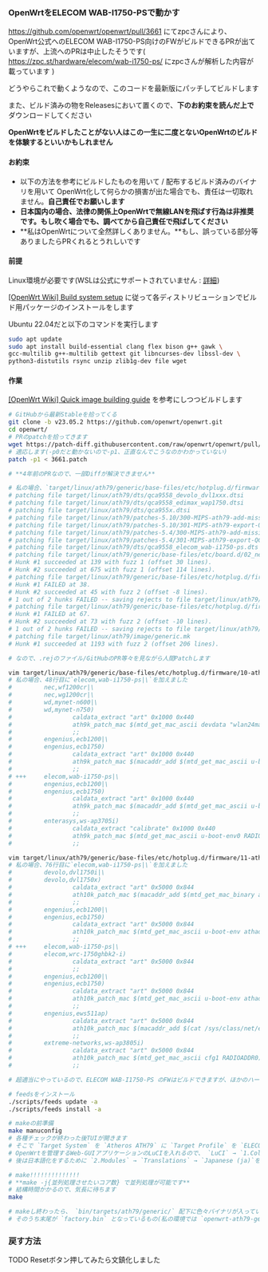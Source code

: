 ### OpenWrtをELECOM WAB-I1750-PSで動かす

https://github.com/openwrt/openwrt/pull/3661 にてzpcさんにより、OpenWrt公式へのELECOM WAB-I1750-PS向けのFWがビルドできるPRが出ていますが、上流へのPRは中止したそうです( https://zpc.st/hardware/elecom/wab-i1750-ps/ にzpcさんが解析した内容が載っています )

どうやらこれで動くようなので、このコードを最新版にパッチしてビルドします

また、ビルド済みの物をReleasesにおいて置くので、**下のお約束を読んだ上で**ダウンロードしてください

**OpenWrtをビルドしたことがない人はこの一生に二度とないOpenWrtのビルドを体験するといいかもしれません**


#### お約束

- 以下の方法を参考にビルドしたものを用いて / 配布するビルド済みのバイナリを用いて OpenWrt化して何らかの損害が出た場合でも、責任は一切取れません。**自己責任でお願いします**
- **日本国内の場合、法律の関係上OpenWrtで無線LANを飛ばす行為は非推奨です。もし吹く場合でも、調べてから自己責任で飛ばしてください**
- **私はOpenWrtについて全然詳しくありません。**もし、誤っている部分等ありましたらPRくれるとうれしいです

#### 前提
Linux環境が必要です(WSLは公式にサポートされていません : [詳細](https://openwrt.org/docs/guide-developer/toolchain/wsl))

[[OpenWrt Wiki] Build system setup](https://openwrt.org/docs/guide-developer/toolchain/install-buildsystem) に従って各ディストリビューションでビルド用パッケージのインストールをします

Ubuntu 22.04だと以下のコマンドを実行します

```bash
sudo apt update
sudo apt install build-essential clang flex bison g++ gawk \
gcc-multilib g++-multilib gettext git libncurses-dev libssl-dev \
python3-distutils rsync unzip zlib1g-dev file wget
```

#### 作業

[[OpenWrt Wiki] Quick image building guide](https://openwrt.org/docs/guide-developer/toolchain/beginners-build-guide) を参考にしつつビルドします

```bash
# GitHubから最新Stableを拾ってくる
git clone -b v23.05.2 https://github.com/openwrt/openwrt.git
cd openwrt/
# PRのpatchを拾ってきます
wget https://patch-diff.githubusercontent.com/raw/openwrt/openwrt/pull/3661.patch
# 適応します(-p0だと動かないので-p1、正直なんでこうなのかわかっていない)
patch -p1 < 3661.patch

# **4年前のPRなので、一部Diffが解決できません**

# 私の場合、`target/linux/ath79/generic/base-files/etc/hotplug.d/firmware/10-ath9k-eeprom`と`target/linux/ath79/generic/base-files/etc/hotplug.d/firmware/11-ath10k-caldata`が失敗しました
# patching file target/linux/ath79/dts/qca9558_devolo_dvl1xxx.dtsi
# patching file target/linux/ath79/dts/qca9558_edimax_wap1750.dtsi
# patching file target/linux/ath79/dts/qca955x.dtsi
# patching file target/linux/ath79/patches-5.10/300-MIPS-ath79-add-missing-QCA955x-UART1-registers.patch
# patching file target/linux/ath79/patches-5.10/301-MIPS-ath79-export-QCA955X-UART1-reference-clock.patch
# patching file target/linux/ath79/patches-5.4/300-MIPS-ath79-add-missing-QCA955x-UART1-registers.patch
# patching file target/linux/ath79/patches-5.4/301-MIPS-ath79-export-QCA955X-UART1-reference-clock.patch
# patching file target/linux/ath79/dts/qca9558_elecom_wab-i1750-ps.dts
# patching file target/linux/ath79/generic/base-files/etc/board.d/02_network
# Hunk #1 succeeded at 139 with fuzz 1 (offset 30 lines).
# Hunk #2 succeeded at 675 with fuzz 1 (offset 114 lines).
# patching file target/linux/ath79/generic/base-files/etc/hotplug.d/firmware/10-ath9k-eeprom
# Hunk #1 FAILED at 38.
# Hunk #2 succeeded at 45 with fuzz 2 (offset -8 lines).
# 1 out of 2 hunks FAILED -- saving rejects to file target/linux/ath79/generic/base-files/etc/hotplug.d/firmware/10-ath9k-eeprom.rej
# patching file target/linux/ath79/generic/base-files/etc/hotplug.d/firmware/11-ath10k-caldata
# Hunk #1 FAILED at 67.
# Hunk #2 succeeded at 73 with fuzz 2 (offset -10 lines).
# 1 out of 2 hunks FAILED -- saving rejects to file target/linux/ath79/generic/base-files/etc/hotplug.d/firmware/11-ath10k-caldata.rej
# patching file target/linux/ath79/image/generic.mk
# Hunk #1 succeeded at 1193 with fuzz 2 (offset 206 lines).

# なので、.rejのファイル/GitHubのPR等々を見ながら人間Patchします

vim target/linux/ath79/generic/base-files/etc/hotplug.d/firmware/10-ath9k-eeprom
# 私の場合、48行目に`elecom,wab-i1750-ps|\`を加えました 
#         nec,wf1200cr|\
#         nec,wg1200cr|\
#         wd,mynet-n600|\
#         wd,mynet-n750)
#                 caldata_extract "art" 0x1000 0x440
#                 ath9k_patch_mac $(mtd_get_mac_ascii devdata "wlan24mac")
#                 ;;  
#         engenius,ecb1200|\
#         engenius,ecb1750)
#                 caldata_extract "art" 0x1000 0x440
#                 ath9k_patch_mac $(macaddr_add $(mtd_get_mac_ascii u-boot-env athaddr) 1)
#                 ;;  
# +++     elecom,wab-i1750-ps|\
#         engenius,ecb1200|\
#         engenius,ecb1750)
#                 caldata_extract "art" 0x1000 0x440
#                 ath9k_patch_mac $(macaddr_add $(mtd_get_mac_ascii u-boot-env athaddr) 1)
#                 ;;  
#         enterasys,ws-ap3705i)
#                 caldata_extract "calibrate" 0x1000 0x440
#                 ath9k_patch_mac $(mtd_get_mac_ascii u-boot-env0 RADIOADDR1)
#                 ;;  

vim target/linux/ath79/generic/base-files/etc/hotplug.d/firmware/11-ath10k-caldata
# 私の場合、76行目に`elecom,wab-i1750-ps|\`を加えました
#         devolo,dvl1750i|\
#         devolo,dvl1750x)
#                 caldata_extract "art" 0x5000 0x844
#                 ath10k_patch_mac $(macaddr_add $(mtd_get_mac_binary art 0x0) -1)
#                 ;;
#         engenius,ecb1200|\
#         engenius,ecb1750)
#                 caldata_extract "art" 0x5000 0x844
#                 ath10k_patch_mac $(mtd_get_mac_ascii u-boot-env athaddr)
#                 ;;
# +++     elecom,wab-i1750-ps|\
#         elecom,wrc-1750ghbk2-i)
#                 caldata_extract "art" 0x5000 0x844
#                 ;;
#         engenius,ecb1200|\
#         engenius,ecb1750)
#                 caldata_extract "art" 0x5000 0x844
#                 ath10k_patch_mac $(mtd_get_mac_ascii u-boot-env athaddr)
#                 ;;
#         engenius,ews511ap)
#                 caldata_extract "art" 0x5000 0x844
#                 ath10k_patch_mac $(macaddr_add $(cat /sys/class/net/eth0/address) 1)
#                 ;;
#         extreme-networks,ws-ap3805i)
#                 caldata_extract "art" 0x5000 0x844
#                 ath10k_patch_mac $(mtd_get_mac_ascii cfg1 RADIOADDR0)
#                 ;;

# 超適当にやっているので、ELECOM WAB-I1750-PS のFWはビルドできますが、ほかのハードウェアのFWをビルドするのにはこのコードを再利用しないほうがいいでしょう

# feedsをインストール
./scripts/feeds update -a
./scripts/feeds install -a

# makeの前準備
make manuconfig
# 各種チェックが終わった後TUIが開きます
# そこで `Target System` を `Atheros ATH79` に `Target Profile` を `ELECOM WAB-I1750-PS` にして、WAB-I1750-PS用のFWが出てくるようにします
# OpenWrtを管理するWeb-GUIアプリケーションのLuCIを入れるので、 `LuCI` → `1.Collections` → `luci` を `*` にします(`M`だと、インストール時にインターネットから拾う設定になってしまいます)
# 後は日本語化をするために `2.Modules` → `Translations` → `Japanese (ja)`を入れたり入れなかったり、他のプロトコルをサポートするようにしたり、カスタマイズしましょう(パッケージのインストールはインストール後でもできるけどね, **ROMが8MBしかないので注意!**)

# make!!!!!!!!!!!!!!
# **make -j{並列処理させたいコア数} で並列処理が可能です**
# 結構時間かかるので、気長に待ちます
make

# makeし終わったら、 `bin/targets/ath79/generic/` 配下に色々バイナリが入っています
# そのうち末尾が `factory.bin` となっているもの(私の環境では `openwrt-ath79-generic-elecom_wab-i1750-ps-squashfs-factory.bin` )をファームウェアアップデート画面より投入すれば、OpenWrt化ができます!

```

### 戻す方法
TODO
Resetボタン押してみたら文鎮化しました

